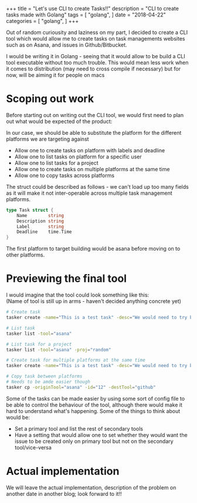 +++
title = "Let's use CLI to create Tasks!!"
description = "CLI to create tasks made with Golang"
tags = [
    "golang",
]
date = "2018-04-22"
categories = [
    "golang",
]
+++

Out of random curiousity and laziness on my part, I decided to create a CLI tool which would allow me to create tasks on task managements websites such as on Asana, and issues in Github/Bitbucket.

I would be writing it in Golang - seeing that it would allow to be build a CLI tool executable without too much trouble. This would mean less work when it comes to distribution (may need to cross compile if necessary) but for now, will be aiming it for people on macs

# Scoping out work

Before starting out on writing out the CLI tool, we would first need to plan out what would be expected of the product:

In our case, we should be able to substitute the platform for the different platforms we are targeting against

* Allow one to create tasks on platform with labels and deadline
* Allow one to list tasks on platform for a specific user
* Allow one to list tasks for a project
* Allow one to create tasks on multiple platforms at the same time
* Allow one to copy tasks across platforms

The struct could be described as follows - we can't load up too many fields as it will make it not inter-operable across multiple task management platforms.

```go
type Task struct {
    Name        string
    Description string
    Label       string
    Deadline    time.Time
}
```

The first platform to target building would be asana before moving on to other platforms.

# Previewing the final tool

I would imagine that the tool could look something like this:  
(Name of tool is still up in arms - haven't decided anything concrete yet)

```bash
# Create task
tasker create -name="This is a test task" -desc="We would need to try building this product properly" -label="low priority"

# List task
tasker list -tool="asana"

# List task for a project
tasker list -tool="asana" -proj="random"

# Create task for multiple platforms at the same time
tasker create -name="This is a test task" -desc="We would need to try building this product properly" -label="low priority" -tool="asana,github"

# Copy task between platforms
# Needs to be amde easier though
tasker cp -originTool="asana" -id="12" -destTool="github"
```

Some of the tasks can be made easier by using some sort of config file to be able to control the behaviour of the tool, although there would make it hard to understand what's happening. Some of the things to think about would be:

* Set a primary tool and list the rest of secondary tools
* Have a setting that would allow one to set whether they would want the issue to be created only on primary tool but not on the secondary tool/vice-versa

# Actual implementation

We will leave the actual implementation, description of the problem on another date in another blog; look forward to it!!
